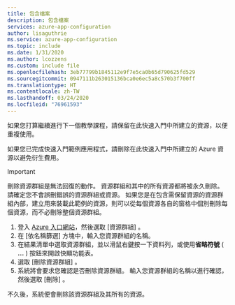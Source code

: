 ```yaml
---
title: 包含檔案
description: 包含檔案
services: azure-app-configuration
author: lisaguthrie
ms.service: azure-app-configuration
ms.topic: include
ms.date: 1/31/2020
ms.author: lcozzens
ms.custom: include file
ms.openlocfilehash: 3eb77799b1845112e9f7e5ca0b65d790625fd529
ms.sourcegitcommit: 0947111b263015136bca0e6ec5a8c570b3f700ff
ms.translationtype: HT
ms.contentlocale: zh-TW
ms.lasthandoff: 03/24/2020
ms.locfileid: "76961593"
---
```

如果您打算繼續進行下一個教學課程，請保留在此快速入門中所建立的資源，以便重複使用。

如果您已完成快速入門範例應用程式，請刪除在此快速入門中所建立的 Azure 資源以避免衍生費用。

> [!IMPORTANT]
> 刪除資源群組是無法回復的動作。 資源群組和其中的所有資源都將被永久刪除。 請確定您不會誤刪錯誤的資源群組或資源。 如果您是在包含需保留資源的資源群組內部，建立用來裝載此範例的資源，則可以從每個資源各自的窗格中個別刪除每個資源，而不必刪除整個資源群組。

1. 登入 [Azure 入口網站](https://portal.azure.com)，然後選取 [資源群組]  。
1. 在 [依名稱篩選]  方塊中，輸入您資源群組的名稱。 
1. 在結果清單中選取資源群組，並以滑鼠右鍵按一下資料列，或使用**省略符號** ( **...** ) 按鈕來開啟快顯功能表。
1. 選取 [刪除資源群組]  。
1. 系統將會要求您確認是否刪除資源群組。 輸入您資源群組的名稱以進行確認，然後選取 [刪除]  。

不久後，系統便會刪除該資源群組及其所有的資源。
